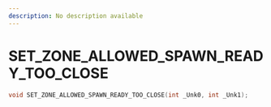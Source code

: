 ```yaml
---
description: No description available 
---
```


# SET_ZONE_ALLOWED_SPAWN_READY_TOO_CLOSE

```cpp
void SET_ZONE_ALLOWED_SPAWN_READY_TOO_CLOSE(int _Unk0, int _Unk1);
```